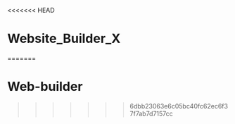 <<<<<<< HEAD
# Website_Builder_X
=======
# Web-builder
>>>>>>> 6dbb23063e6c05bc40fc62ec6f37f7ab7d7157cc
